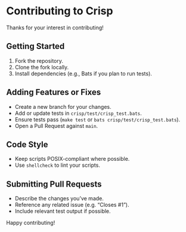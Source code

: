 # Contributing to Crisp

Thanks for your interest in contributing!

## Getting Started
1. Fork the repository.
2. Clone the fork locally.
3. Install dependencies (e.g., Bats if you plan to run tests).

## Adding Features or Fixes
- Create a new branch for your changes.
- Add or update tests in `crisp/test/crisp_test.bats`.
- Ensure tests pass (`make test` or `bats crisp/test/crisp_test.bats`).
- Open a Pull Request against `main`.

## Code Style
- Keep scripts POSIX-compliant where possible.
- Use `shellcheck` to lint your scripts.

## Submitting Pull Requests
- Describe the changes you’ve made.
- Reference any related issue (e.g. “Closes #1”).
- Include relevant test output if possible.

Happy contributing!

